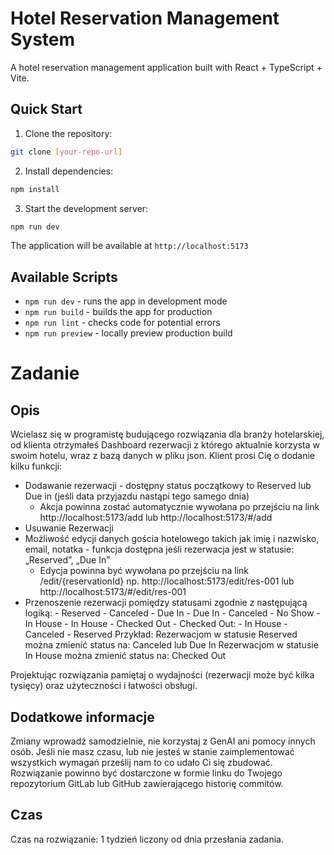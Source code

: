 # Hotel Reservation Management System

A hotel reservation management application built with React + TypeScript + Vite.

## Quick Start

1. Clone the repository:

```bash
git clone [your-repo-url]
```

2. Install dependencies:

```bash
npm install
```

3. Start the development server:

```bash
npm run dev
```

The application will be available at `http://localhost:5173`

## Available Scripts

- `npm run dev` - runs the app in development mode
- `npm run build` - builds the app for production
- `npm run lint` - checks code for potential errors
- `npm run preview` - locally preview production build

# Zadanie

## Opis

Wcielasz się w programistę budującego rozwiązania dla branży hotelarskiej, od klienta otrzymałeś Dashboard rezerwacji z którego aktualnie korzysta w swoim hotelu, wraz z bazą danych w pliku json. Klient prosi Cię o dodanie kilku funkcji:

- Dodawanie rezerwacji - dostępny status początkowy to Reserved lub Due in (jeśli data przyjazdu nastąpi tego samego dnia)
  - Akcja powinna zostać automatycznie wywołana po przejściu na link http://localhost:5173/add lub http://localhost:5173/#/add
- Usuwanie Rezerwacji
- Możliwość edycji danych gościa hotelowego takich jak imię i nazwisko, email, notatka - funkcja dostępna jeśli rezerwacja jest w statusie: „Reserved”, „Due In”
  - Edycja powinna być wywołana po przejściu na link /edit/{reservationId} np. http://localhost:5173/edit/res-001 lub http://localhost:5173/#/edit/res-001
- Przenoszenie rezerwacji pomiędzy statusami zgodnie z następującą logiką: - Reserved - Canceled - Due In - Due In - Canceled - No Show - In House - In House - Checked Out - Checked Out: - In House - Canceled - Reserved
  Przykład:
  Rezerwacjom w statusie Reserved można zmienić status na: Canceled lub Due In
  Rezerwacjom w statusie In House można zmienić status na: Checked Out

Projektując rozwiązania pamiętaj o wydajności (rezerwacji może być kilka tysięcy) oraz użyteczności i łatwości obsługi.

## Dodatkowe informacje

Zmiany wprowadź samodzielnie, nie korzystaj z GenAI ani pomocy innych osób. Jeśli nie masz czasu, lub nie jesteś w stanie zaimplementować wszystkich wymagań prześlij nam to co udało Ci się zbudować.
Rozwiązanie powinno być dostarczone w formie linku do Twojego repozytorium GitLab lub GitHub zawierającego historię commitów.

## Czas

Czas na rozwiązanie: 1 tydzień liczony od dnia przesłania zadania.
